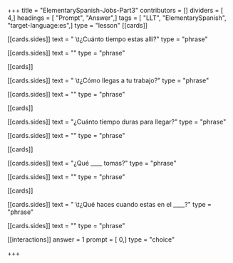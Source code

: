 +++
title = "ElementarySpanish-Jobs-Part3"
contributors = []
dividers = [ 4,]
headings = [ "Prompt", "Answer",]
tags = [ "LLT", "ElementarySpanish", "target-language:es",]
type = "lesson"
[[cards]]

[[cards.sides]]
text = " \t¿Cuánto tiempo estas allí?"
type = "phrase"

[[cards.sides]]
text = ""
type = "phrase"

[[cards]]

[[cards.sides]]
text = " \t¿Cómo llegas a tu trabajo?"
type = "phrase"

[[cards.sides]]
text = ""
type = "phrase"

[[cards]]

[[cards.sides]]
text = "¿Cuánto tiempo duras para llegar?"
type = "phrase"

[[cards.sides]]
text = ""
type = "phrase"

[[cards]]

[[cards.sides]]
text = "¿Qué ____ tomas?"
type = "phrase"

[[cards.sides]]
text = ""
type = "phrase"

[[cards]]

[[cards.sides]]
text = " \t¿Qué haces cuando estas en el ____?"
type = "phrase"

[[cards.sides]]
text = ""
type = "phrase"

[[interactions]]
answer = 1
prompt = [ 0,]
type = "choice"

+++

